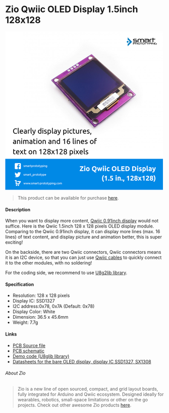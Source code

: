 # Zio Qwiic OLED Display 1.5inch 128x128

![](oled1-5.png)

> This product can be available for purchase [here](https://www.smart-prototyping.com/Zio-Qwiic-OLED-Display-1_5inch-128x128).



#### Description

When you want to display more content, [Qwiic 0.91inch display](https://www.smart-prototyping.com/Zio-OLED-Display-0-91-in-128-32-Qwiic.html) would not suffice. Here is the Qwiic 1.5inch 128 x 128 pixels OLED display module. Comparing to the Qwiic 0.91inch display, it can display more lines (max. 16 lines) of text content, and display picture and animation better, this is super exciting! 

On the backside, there are  two Qwiic connectors, Qwiic connectors means it is an I2C device, so that you can just use [Qwiic cables](https://www.smart-prototyping.com/zio-cables) to quickly connect it to the other modules, with no soldering! 

For the coding side, we recommend to use [U8g2lib library](https://github.com/olikraus/u8glib).


#### Specification

* Resolution: 128 x 128 pixels
* Display IC: SSD1327
* I2C address:0x78, 0x7A (Default: 0x78)
* Display Color: White
* Dimension: 36.5 x 45.6mm
* Weight: 7.7g


#### Links

* [PCB Source file](https://github.com/ZIOCC/Zio-Qwiic-OLED-Display-1.5inch-128x128/tree/master/EAGLE)
* [PCB schematic](https://github.com/ZIOCC/Zio-Qwiic-OLED-Display-1.5inch-128x128/blob/master/Zio%20Qwiic%201.5%20inch%20OLED%20Display%20module%20schematic.pdf)
* [Demo code (U8glib library)](https://github.com/olikraus/u8glib)
* [Datasheets for the bare OLED display, display IC SSD1327, SX1308](https://github.com/ZIOCC/Zio-Qwiic-OLED-Display-1.5inch-128x128/tree/master/datasheet)





###### About Zio
> Zio is a new line of open sourced, compact, and grid layout boards, fully integrated for Arduino and Qwiic ecosystem. Designed ideally for wearables, robotics, small-space limitations or other on the go projects. Check out other awesome Zio products [here](https://www.smart-prototyping.com/Zio).
